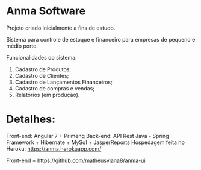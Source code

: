# Anma Software

Projeto criado inicialmente a fins de estudo.

Sistema para controle de estoque e financeiro para empresas de pequeno e médio porte.

Funcionalidades do sistema:
1. Cadastro de Produtos;
2. Cadastro de Clientes;
3. Cadastro de Lançamentos Financeiros;
4. Cadastro de compras e vendas;
5. Relatórios (em produção).


# Detalhes:
Front-end: Angular 7 + Primeng
Back-end: API Rest Java - Spring Framework + Hibernate + MySql + JasperReports
Hospedagem feita no Heroku: https://anma.herokuapp.com/


Front-end = https://github.com/matheusviana8/anma-ui
